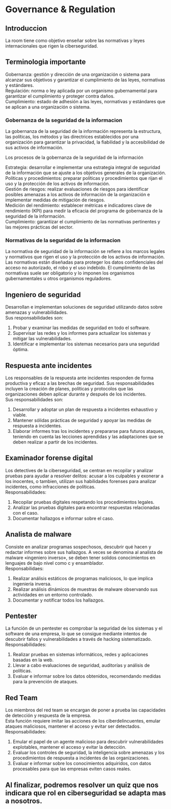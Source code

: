 # Governance & Regulation

## Introduccion

La room tiene como objetivo enseñar sobre las normativas y leyes internacionales que rigen la ciberseguridad.

## Terminologia importante

Gobernanza: gestión y dirección de una organización o sistema para alcanzar sus objetivos y garantizar el cumplimiento de las leyes, normativas y estándares.  
Regulación: norma o ley aplicada por un organismo gubernamental para garantizar el cumplimiento y proteger contra daños.  
Cumplimiento: estado de adhesión a las leyes, normativas y estándares que se aplican a una organización o sistema.  

### Gobernanza de la seguridad de la informacion

La gobernanza de la seguridad de la información representa la estructura, las políticas, los métodos y las directrices establecidos por una organización para garantizar la privacidad, la fiabilidad y la accesibilidad de sus activos de información.

Los procesos de la gobernanza de la seguridad de la información

Estrategia: desarrollar e implementar una estrategia integral de seguridad de la información que se ajuste a los objetivos generales de la organización.  
Políticas y procedimientos: preparar políticas y procedimientos que rijan el uso y la protección de los activos de información.  
Gestión de riesgos: realizar evaluaciones de riesgos para identificar posibles amenazas a los activos de información de la organización e implementar medidas de mitigación de riesgos.  
Medición del rendimiento: establecer métricas e indicadores clave de rendimiento (KPI) para medir la eficacia del programa de gobernanza de la seguridad de la información.  
Cumplimiento: garantizar el cumplimiento de las normativas pertinentes y las mejores prácticas del sector.

### Normativas de la seguridad de la informacion

La normativa de seguridad de la información se refiere a los marcos legales y normativos que rigen el uso y la protección de los activos de información. Las normativas están diseñadas para proteger los datos confidenciales del acceso no autorizado, el robo y el uso indebido. El cumplimiento de las normativas suele ser obligatorio y lo imponen los organismos gubernamentales u otros organismos reguladores.

## Ingeniero de seguridad

Desarrollan e implementan soluciones de seguridad utilizando datos sobre amenazas y vulnerabilidades.  
Sus responsabilidades son:  
1. Probar y examinar las medidas de seguridad en todo el software.
2. Supervisar las redes y los informes para actualizar los sistemas y mitigar las vulnerabilidades.
3. Identificar e implementar los sistemas necesarios para una seguridad óptima.

## Respuesta ante incidentes

Los responsables de la respuesta ante incidentes responden de forma productiva y eficaz a las brechas de seguridad. Sus responsabilidades incluyen la creación de planes, políticas y protocolos que las organizaciones deben aplicar durante y después de los incidentes.  
Sus responsabilidades son:  
1. Desarrollar y adoptar un plan de respuesta a incidentes exhaustivo y viable.
2. Mantener sólidas prácticas de seguridad y apoyar las medidas de respuesta a incidentes.
3. Elaborar informes tras los incidentes y prepararse para futuros ataques, teniendo en cuenta las lecciones aprendidas y las adaptaciones que se deben realizar a partir de los incidentes.

## Examinador forense digital

Los detectives de la ciberseguridad, se centran en recopilar y analizar pruebas para ayudar a resolver delitos: acusar a los culpables y exonerar a los inocentes, o tambien, utilizan sus habilidades forenses para analizar incidentes, como infracciones de políticas.  
Responsabilidades:  
1. Recopilar pruebas digitales respetando los procedimientos legales.
2. Analizar las pruebas digitales para encontrar respuestas relacionadas con el caso.
3. Documentar hallazgos e informar sobre el caso.

## Analista de malware

Consiste en analizar programas sospechosos, descubrir qué hacen y redactar informes sobre sus hallazgos. A veces se denomina al analista de malware «ingeniero inverso», se deben tener solidos conocimientos en lenguajes de bajo nivel como c y ensamblador.  
Responsabilidaes:  
1. Realizar análisis estáticos de programas maliciosos, lo que implica ingeniería inversa.
2. Realizar análisis dinámicos de muestras de malware observando sus actividades en un entorno controlado.
3. Documentar y notificar todos los hallazgos.

## Pentester

La función de un pentester es comprobar la seguridad de los sistemas y el software de una empresa, lo que se consigue mediante intentos de descubrir fallos y vulnerabilidades a través de hacking sistematizado.  
Responsabilidades:  
1. Realizar pruebas en sistemas informáticos, redes y aplicaciones basadas en la web.
2. Llevar a cabo evaluaciones de seguridad, auditorías y análisis de políticas.
3. Evaluar e informar sobre los datos obtenidos, recomendando medidas para la prevención de ataques.

## Red Team
Los miembros del red team se encargan de poner a prueba las capacidades de detección y respuesta de la empresa.  
Esta función requiere imitar las acciones de los ciberdelincuentes, emular ataques maliciosos, mantener el acceso y evitar ser detectados.  
Responsabilidades:  
1. Emular el papel de un agente malicioso para descubrir vulnerabilidades explotables, mantener el acceso y evitar la detección.
2. Evaluar los controles de seguridad, la inteligencia sobre amenazas y los procedimientos de respuesta a incidentes de las organizaciones.
3. Evaluar e informar sobre los conocimientos adquiridos, con datos procesables para que las empresas eviten casos reales.

## Al finalizar, podremos resolver un quiz que nos indicara que rol en ciberseguridad se adapta mas a nosotros.
